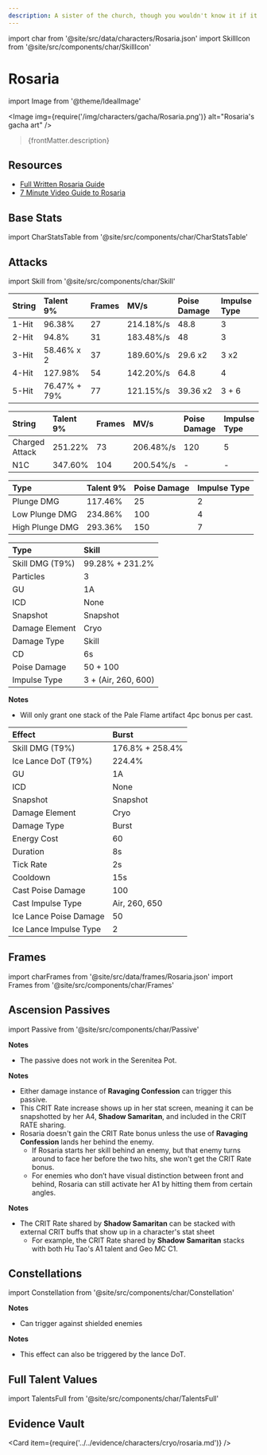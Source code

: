 ```yaml
---
description: A sister of the church, though you wouldn't know it if it weren't for her attire. Known for her sharp, cold words and manner, she often works alone.
---
```


import char from '@site/src/data/characters/Rosaria.json'
import SkillIcon from '@site/src/components/char/SkillIcon'

# Rosaria

import Image from '@theme/IdealImage'

<Image img={require('/img/characters/gacha/Rosaria.png')} alt="Rosaria's gacha art" />
<blockquote>{frontMatter.description}</blockquote>

## Resources

* [Full Written Rosaria Guide](https://keqingmains.com/rosaria/)
* [7 Minute Video Guide to Rosaria](https://youtu.be/JQ01_OKxdbs)

## Base Stats

import CharStatsTable from '@site/src/components/char/CharStatsTable'

<CharStatsTable char={char} />

## Attacks

import Skill from '@site/src/components/char/Skill'

<Tabs>
<TabItem value='na' label='Normal Attacks'>
<SkillIcon char={char} skill='na' />
<div class='talent-columns'>
<Skill char={char} skill='na' sectionFilter='Normal Attack' />

| String | Talent 9%    | Frames    | MV/s      | Poise Damage | Impulse Type |
| :----- | :----------- | :-------- | :-------- | :----------- | :----------- |
| 1-Hit  | 96.38%       | 27        | 214.18%/s | 48.8         | 3            |
| 2-Hit  | 94.8%        | 31        | 183.48%/s | 48           | 3            |
| 3-Hit  | 58.46% x 2   | 37        | 189.60%/s | 29.6 x2      | 3 x2         |
| 4-Hit  | 127.98%      | 54        | 142.20%/s | 64.8         | 4            |
| 5-Hit  | 76.47% + 79% | 77        | 121.15%/s | 39.36 x2     | 3 + 6        |

</div>
<div class='talent-columns'>
<Skill char={char} skill='na' sectionFilter='Charged Attack' />

| String         | Talent 9% | Frames | MV/s      | Poise Damage | Impulse Type |
| :------------- | :-------- | :----- | :-------- | :----------- | :----------- |
| Charged Attack | 251.22%   | 73     | 206.48%/s | 120          | 5            |
| N1C            | 347.60%   | 104    | 200.54%/s | -            | -            |

</div>
<div class='talent-columns'>
<Skill char={char} skill='na' sectionFilter='Plunging Attack' />

| Type            | Talent 9% | Poise Damage | Impulse Type |
| :-------------- | :-------- | :----------- | :----------- |
| Plunge DMG      | 117.46%   | 25           | 2            |
| Low Plunge DMG  | 234.86%   | 100          | 4            |
| High Plunge DMG | 293.36%   | 150          | 7            |

</div>
</TabItem>

<TabItem value='e' label='Skill'>
<SkillIcon char={char} skill='e' />
<div class='talent-columns'>
<Skill char={char} skill='e' />

| Type              | Skill                 |
| :---------------- | :-------------------- |
| Skill DMG \(T9%\) | 99.28% + 231.2%       |
| Particles         | 3                     |
| GU                | 1A                    |
| ICD               | None                  |
| Snapshot          | Snapshot              |
| Damage Element    | Cryo                  |
| Damage Type       | Skill                 |
| CD                | 6s                    |
| Poise Damage      | 50 + 100              |
| Impulse Type      | 3 + \(Air, 260, 600\) |

</div>

**Notes**

* Will only grant one stack of the Pale Flame artifact 4pc bonus per cast.

</TabItem>

<TabItem value='q' label='Burst'>
<SkillIcon char={char} skill='q' />
<div class='talent-columns'>
<Skill char={char} skill='q'/>

| Effect                 | Burst           |
| :--------------------- | :-------------- |
| Skill DMG \(T9%\)      | 176.8% + 258.4% |
| Ice Lance DoT \(T9%\)  | 224.4%          |
| GU                     | 1A              |
| ICD                    | None            |
| Snapshot               | Snapshot        |
| Damage Element         | Cryo            |
| Damage Type            | Burst           |
| Energy Cost            | 60              |
| Duration               | 8s              |
| Tick Rate              | 2s              |
| Cooldown               | 15s             |
| Cast Poise Damage      | 100             |
| Cast Impulse Type      | Air, 260, 650   |
| Ice Lance Poise Damage | 50              |
| Ice Lance Impulse Type | 2               |

</div>
</TabItem>
</Tabs>

## Frames

import charFrames from '@site/src/data/frames/Rosaria.json'
import Frames from '@site/src/components/char/Frames'

<Frames data={charFrames} />

## Ascension Passives

import Passive from '@site/src/components/char/Passive'

<Tabs>
<TabItem value='passive' label='Passive'>
<Passive char={char} passive={2} />

**Notes**

* The passive does not work in the Serenitea Pot.

</TabItem>

<TabItem value='a1' label='Ascension 1'>
<Passive char={char} passive={0} />

**Notes**

* Either damage instance of **Ravaging Confession** can trigger this passive.
* This CRIT Rate increase shows up in her stat screen, meaning it can be snapshotted by her A4, **Shadow Samaritan**, and included in the CRIT RATE sharing.
* Rosaria doesn't gain the CRIT Rate bonus unless the use of **Ravaging Confession** lands her behind the enemy.
  * If Rosaria starts her skill behind an enemy, but that enemy turns around to face her before the two hits, she won't get the CRIT Rate bonus.
  * For enemies who don’t have visual distinction between front and behind, Rosaria can still activate her A1 by hitting them from certain angles.

</TabItem>

<TabItem value="a4" label="Ascension 4">
<Passive char={char} passive={1} />

**Notes**

* The CRIT Rate shared by **Shadow Samaritan** can be stacked with external CRIT buffs that show up in a character's stat sheet
  * For example, the CRIT Rate shared by **Shadow Samaritan** stacks with both Hu Tao's A1 talent and Geo MC C1.

</TabItem>
</Tabs>

## Constellations

import Constellation from '@site/src/components/char/Constellation'

<Tabs>
<TabItem value='c1' label='C1'>
<Constellation char={char} constellation={1} />

**Notes**

* Can trigger against shielded enemies

</TabItem>

<TabItem value='c2' label='C2'>
<Constellation char={char} constellation={2} />
</TabItem>

<TabItem value='c3' label='C3'>
<Constellation char={char} constellation={3} />
</TabItem>

<TabItem value='c4' label='C4'>
<Constellation char={char} constellation={4} />
</TabItem>

<TabItem value='c5' label='C5'>
<Constellation char={char} constellation={5} />
</TabItem>

<TabItem value='c6' label='C6'>
<Constellation char={char} constellation={6} />

**Notes**

* This effect can also be triggered by the lance DoT.

</TabItem>
</Tabs>

## Full Talent Values

import TalentsFull from '@site/src/components/char/TalentsFull'

<TalentsFull char={char}/>

## Evidence Vault

<Card item={require('../../evidence/characters/cryo/rosaria.md')} />
